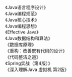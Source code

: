 《Java语言程序设计》  
《Java编程规范》  
《Java核心技术》  
《Java编程思想》  
《Effective Java》  
《Java数据结构和算法》  
《数据库原理》  
《重构：改善既有代码的设计》  
《代码整洁之道》  
《Spring实战（第4版）》  
《深入理解Java 虚拟机 第2版》